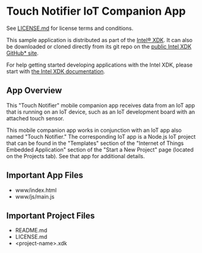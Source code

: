 Touch Notifier IoT Companion App
================================
See [LICENSE.md](LICENSE.md) for license terms and conditions.

This sample application is distributed as part of the
[Intel® XDK](http://xdk.intel.com). It can also be downloaded
or cloned directly from its git repo on the
[public Intel XDK GitHub\* site](https://github.com/gomobile).

For help getting started developing applications with the
Intel XDK, please start with
[the Intel XDK documentation](https://software.intel.com/en-us/xdk/docs).

App Overview
------------
This "Touch Notifier" mobile companion app receives data from an IoT app that
is running on an IoT device, such as an IoT development board with an attached
touch sensor.

This mobile companion app works in conjunction with an IoT app also named
"Touch Notifier." The corresponding IoT app is a Node.js IoT project that can
be found in the "Templates" section of the "Internet of Things Embedded
Application" section of the "Start a New Project" page (located on the
Projects tab). See that app for additional details.

Important App Files
-------------------
* www/index.html
* www/js/main.js

Important Project Files
-----------------------
* README.md
* LICENSE.md
* \<project-name\>.xdk
